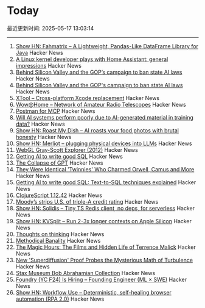 # Today

最近更新时间: 2025-05-17 13:03:14

--- 
1. [Show HN: Fahmatrix – A Lightweight, Pandas-Like DataFrame Library for Java](https://github.com/moustafa-nasr/fahmatrix) Hacker News
2. [A Linux kernel developer plays with Home Assistant: general impressions](https://lwn.net/SubscriberLink/1017720/7155ecb9602e9ef2/) Hacker News
3. [Behind Silicon Valley and the GOP’s campaign to ban state AI laws](https://www.bloodinthemachine.com/p/de-democratizing-ai) Hacker News
4. [Behind Silicon Valley and the GOP's campaign to ban state AI laws](https://www.bloodinthemachine.com/p/de-democratizing-ai) Hacker News
5. [XTool – Cross-platform Xcode replacement](https://github.com/xtool-org/xtool) Hacker News
6. [Wow@Home – Network of Amateur Radio Telescopes](https://phl.upr.edu/wow/outreach) Hacker News
7. [Postman for MCP](https://usetexture.com/##) Hacker News
8. [Will AI systems perform poorly due to AI-generated material in training data?](https://cacm.acm.org/news/the-collapse-of-gpt/) Hacker News
9. [Show HN: Roast My Dish – AI roasts your food photos with brutal honesty](https://www.roastmydish.online/) Hacker News
10. [Show HN: Merliot – plugging physical devices into LLMs](https://github.com/merliot/hub) Hacker News
11. [WebGL Gray-Scott Explorer (2012)](http://www.mrob.com/pub/comp/xmorphia/ogl/index.html) Hacker News
12. [Getting AI to write good SQL](https://cloud.google.com/blog/products/databases/techniques-for-improving-text-to-sql) Hacker News
13. [The Collapse of GPT](https://cacm.acm.org/news/the-collapse-of-gpt/) Hacker News
14. [They Were Identical 'Twinnies' Who Charmed Orwell, Camus and More](https://www.nytimes.com/2025/05/04/books/review/the-dazzling-paget-sisters-ariane-bankes.html) Hacker News
15. [Getting AI to write good SQL: Text-to-SQL techniques explained](https://cloud.google.com/blog/products/databases/techniques-for-improving-text-to-sql) Hacker News
16. [ClojureScript 1.12.42](https://clojurescript.org/news/2025-05-16-release) Hacker News
17. [Moody’s strips U.S. of triple-A credit rating](https://www.ft.com/content/e456ea34-c6ad-43fe-abe9-d4ce781c07b4) Hacker News
18. [Show HN: Solidis – Tiny TS Redis client, no deps, for serverless](https://github.com/vcms-io/solidis) Hacker News
19. [Show HN: KVSplit – Run 2-3x longer contexts on Apple Silicon](https://github.com/dipampaul17/KVSplit) Hacker News
20. [Thoughts on thinking](https://dcurt.is/thinking) Hacker News
21. [Methodical Banality](https://aeon.co/essays/who-needs-ai-text-generation-when-theres-erasmus-of-rotterdam) Hacker News
22. [The Magic Hours: The Films and Hidden Life of Terrence Malick](https://www.lrb.co.uk/the-paper/v47/n09/david-thomson/cool-tricking) Hacker News
23. [New 'Superdiffusion' Proof Probes the Mysterious Math of Turbulence](https://www.quantamagazine.org/new-superdiffusion-proof-probes-the-mysterious-math-of-turbulence-20250516/) Hacker News
24. [Stax Museum Bob Abrahamian Collection](https://bobacollection.staxmuseum.org/) Hacker News
25. [Foundry (YC F24) Is Hiring – Founding Engineer (ML × SWE)](https://www.ycombinator.com/companies/foundry/jobs/uwi8b6I-founding-engineer-ml-x-swe) Hacker News
26. [Show HN: Workflow Use – Deterministic, self-healing browser automation (RPA 2.0)](https://github.com/browser-use/workflow-use) Hacker News
